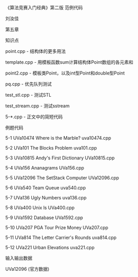 ﻿《算法竞赛入门经典》第二版 范例代码

刘汝佳

第五章

知识点

point.cpp       - 结构体的更多用法

template.cpp    - 用模板函数sum计算结构体Point数组的各元素和

point2.cpp      - 模板类Point，以及int型Point和double型Point

pq.cpp          - 优先队列测试

test_stl.cpp    - 测试STL

test_stream.cpp - 测试sstream

5-*.cpp         - 正文中的简短代码

例题代码

5-1 UVa10474 Where is the Marble?                       uva10474.cpp

5-2 UVa101 The Blocks Problem                           uva101.cpp

5-3 UVa10815 Andy's First Dictionary                    UVa10815.cpp

5-4 UVa156 Ananagrams                                   UVa156.cpp

5-5 UVa12096 The SetStack Computer                      UVa12096.cpp

5-6 UVa540 Team Queue                                   uva540.cpp

5-7 UVa136 Ugly Numbers                                 uva136.cpp

5-8 UVa400 Unix ls                                      UVa400.cpp

5-9 UVa1592 Database                                    UVa1592.cpp

5-10 UVa207 PGA Tour Prize Money                        UVa207.cpp

5-11 UVa814 The Letter Carrier's Rounds                 uva814.cpp

5-12 UVa221 Urban Elevations                            uva221.cpp

输入输出数据

UVa12096  (官方数据)
